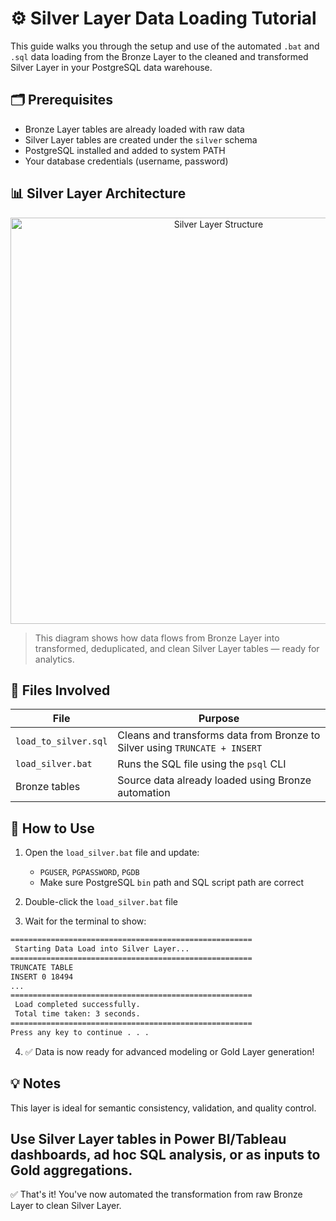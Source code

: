 # ⚙️ Silver Layer Data Loading Tutorial

This guide walks you through the setup and use of the automated `.bat` and `.sql` data loading from the Bronze Layer to the cleaned and transformed Silver Layer in your PostgreSQL data warehouse.

## 🗂 Prerequisites

- Bronze Layer tables are already loaded with raw data
- Silver Layer tables are created under the `silver` schema
- PostgreSQL installed and added to system PATH
- Your database credentials (username, password)

## 📊 Silver Layer Architecture

<p align="center">
  <img src="https://github.com/ShashwatAnalyst/SQL-Data-Warehouse-Project/blob/main/docs/silver-layer-diagram.png?raw=true" alt="Silver Layer Structure" width="650"/>
</p>

> This diagram shows how data flows from Bronze Layer into transformed, deduplicated, and clean Silver Layer tables — ready for analytics.

## 📝 Files Involved

<div align="center">

| File               | Purpose                                                                |
|--------------------|------------------------------------------------------------------------|
| `load_to_silver.sql` | Cleans and transforms data from Bronze to Silver using `TRUNCATE + INSERT` |
| `load_silver.bat`    | Runs the SQL file using the `psql` CLI                                |
| Bronze tables        | Source data already loaded using Bronze automation                   |

</div>

## 🚀 How to Use

1. Open the `load_silver.bat` file and update:
   - `PGUSER`, `PGPASSWORD`, `PGDB`
   - Make sure PostgreSQL `bin` path and SQL script path are correct

2. Double-click the `load_silver.bat` file

3. Wait for the terminal to show:
```bat
======================================================
 Starting Data Load into Silver Layer...
======================================================
TRUNCATE TABLE
INSERT 0 18494
...
======================================================
 Load completed successfully.
 Total time taken: 3 seconds.
======================================================
Press any key to continue . . .
```

4. ✅ Data is now ready for advanced modeling or Gold Layer generation!

## 💡 Notes
This layer is ideal for semantic consistency, validation, and quality control.

Use Silver Layer tables in Power BI/Tableau dashboards, ad hoc SQL analysis, or as inputs to Gold aggregations.
---
✅ That's it! You've now automated the transformation from raw Bronze Layer to clean Silver Layer.
